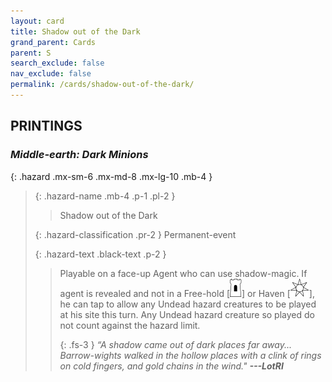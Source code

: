 ```yaml
---
layout: card
title: Shadow out of the Dark
grand_parent: Cards
parent: S
search_exclude: false
nav_exclude: false
permalink: /cards/shadow-out-of-the-dark/
---
```


## PRINTINGS


### _Middle-earth: Dark Minions_

{: .hazard .mx-sm-6 .mx-md-8 .mx-lg-10 .mb-4 }
> {: .hazard-name .mb-4 .p-1 .pl-2 }
> > <div class="hazard-mp"></div>
> > <div class="card-name">Shadow out of the Dark</div>
>
> {: .hazard-classification .pr-2 }
> Permanent-event
>
> {: .hazard-text .black-text .p-2 }
> > Playable on a face-up Agent who can use shadow-magic. If agent is revealed and not in a Free-hold \[![](/assets/images/free-hold.svg)] or Haven \[![](/assets/images/free-haven.svg)], he can tap to allow any Undead hazard creatures to be played at his site this turn. Any Undead hazard creature so played do not count against the hazard limit. 
> > 
> > {: .fs-3 } 
> > _“A shadow came out of dark places far away... Barrow-wights walked in the hollow places with a clink of rings on cold fingers, and gold chains in the wind."_ ***---&#65279;LotRI***  
>
